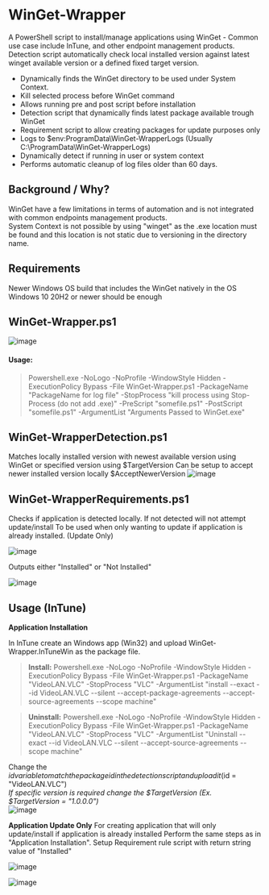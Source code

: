 # WinGet-Wrapper  
A PowerShell script to install/manage applications using WinGet - Common use case include InTune, and other endpoint management products.
Detection script automatically check local installed version against latest winget available version or a defined fixed target version.

* Dynamically finds the WinGet directory to be used under System Context.
* Kill selected process before WinGet command
* Allows running pre and post script before installation
* Detection script that dynamically finds latest package available trough WinGet
* Requirement script to allow creating packages for update purposes only
* Logs to $env:ProgramData\WinGet-WrapperLogs (Usually C:\ProgramData\WinGet-WrapperLogs)
* Dynamically detect if running in user or system context
* Performs automatic cleanup of log files older than 60 days.

## Background / Why?
WinGet have a few limitations in terms of automation and is not integrated with common endpoints management products.  
System Context is not possible by using "winget" as the .exe location must be found and this location is not static due to versioning in the directory name.

## Requirements
Newer Windows OS build that includes the WinGet natively in the OS   
Windows 10 20H2 or newer should be enough

## WinGet-Wrapper.ps1
![image](https://github.com/SorenLundt/WinGet-Wrapper/assets/127216441/4220b44b-7f96-4fb1-84ec-ce416f6f622c)

#### Usage:
>Powershell.exe -NoLogo -NoProfile -WindowStyle Hidden -ExecutionPolicy Bypass -File WinGet-Wrapper.ps1 -PackageName "PackageName for log file" -StopProcess "kill process using Stop-Process (do not add .exe)" -PreScript "somefile.ps1" -PostScript "somefile.ps1" -ArgumentList "Arguments Passed to WinGet.exe"

## WinGet-WrapperDetection.ps1
Matches locally installed version with newest available version using WinGet or specified version using $TargetVersion
Can be setup to accept newer installed version locally $AcceptNewerVersion
![image](https://github.com/SorenLundt/WinGet-Wrapper/assets/127216441/631d6001-b813-4b79-a12f-3c1e06cb3aec)

## WinGet-WrapperRequirements.ps1
Checks if application is detected locally. If not detected will not attempt update/install
To be used when only wanting to update if application is already installed. (Update Only)

![image](https://github.com/SorenLundt/WinGet-Wrapper/assets/127216441/b5af0ddd-6700-46cf-8907-33dbd0f8e930)

Outputs either "Installed" or "Not Installed"

![image](https://github.com/SorenLundt/WinGet-Wrapper/assets/127216441/b8cd24fd-da34-4e1c-aeb2-0627717e1244)

## Usage (InTune)
**Application Installation**

In InTune create an Windows app (Win32) and upload WinGet-Wrapper.InTuneWin as the package file.  
>**Install:** Powershell.exe -NoLogo -NoProfile -WindowStyle Hidden -ExecutionPolicy Bypass -File WinGet-Wrapper.ps1 -PackageName "VideoLAN.VLC" -StopProcess "VLC" -ArgumentList "install --exact --id VideoLAN.VLC --silent --accept-package-agreements --accept-source-agreements --scope machine"

>**Uninstall:** Powershell.exe -NoLogo -NoProfile -WindowStyle Hidden -ExecutionPolicy Bypass -File WinGet-Wrapper.ps1 -PackageName "VideoLAN.VLC" -StopProcess "VLC" -ArgumentList "Uninstall --exact --id VideoLAN.VLC --silent --accept-source-agreements --scope machine"

Change the $id variable to match the package id in the detection script and upload it  ($id = "VideoLAN.VLC")  
  *If specific version is required change the $TargetVersion (Ex. $TargetVersion = "1.0.0.0")*  
![image](https://github.com/SorenLundt/WinGet-Wrapper/assets/127216441/2aea611c-7733-4f93-9cbe-a44b4f66333d)

**Application Update Only**
For creating application that will only update/install if application is already installed
Perform the same steps as in "Application Installation".
Setup Requirement rule script with return string value of "Installed"

![image](https://github.com/SorenLundt/WinGet-Wrapper/assets/127216441/b2bdb617-c74a-4902-9c2c-b8defe1adc70)

![image](https://github.com/SorenLundt/WinGet-Wrapper/assets/127216441/b8cd24fd-da34-4e1c-aeb2-0627717e1244)
